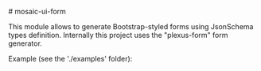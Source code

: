 # mosaic-ui-form

This module allows to generate Bootstrap-styled forms using JsonSchema types
definition. Internally this project uses the "plexus-form" form generator.
 
Example (see the './examples' folder):
```JavaScript

```